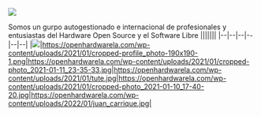 ![](https://i.imgur.com/LSgiUoE.png)

Somos un gurpo autogestionado e internacional de profesionales y entusiastas del Hardware Open Source y el Software Libre
|||||||
|--|--|--|--|--|--|
|![](https://openhardwarela.com/wp-content/uploads/2021/01/cropped-photo_2021-01-12_10-44-22.jpg)|https://openhardwarela.com/wp-content/uploads/2021/01/cropped-profile_photo-190x190-1.png|https://openhardwarela.com/wp-content/uploads/2021/01/cropped-photo_2021-01-11_23-35-33.jpg|https://openhardwarela.com/wp-content/uploads/2021/01/tute.jpg|https://openhardwarela.com/wp-content/uploads/2021/01/cropped-photo_2021-01-10_17-40-20.jpg|https://openhardwarela.com/wp-content/uploads/2022/01/juan_carrique.jpg|
